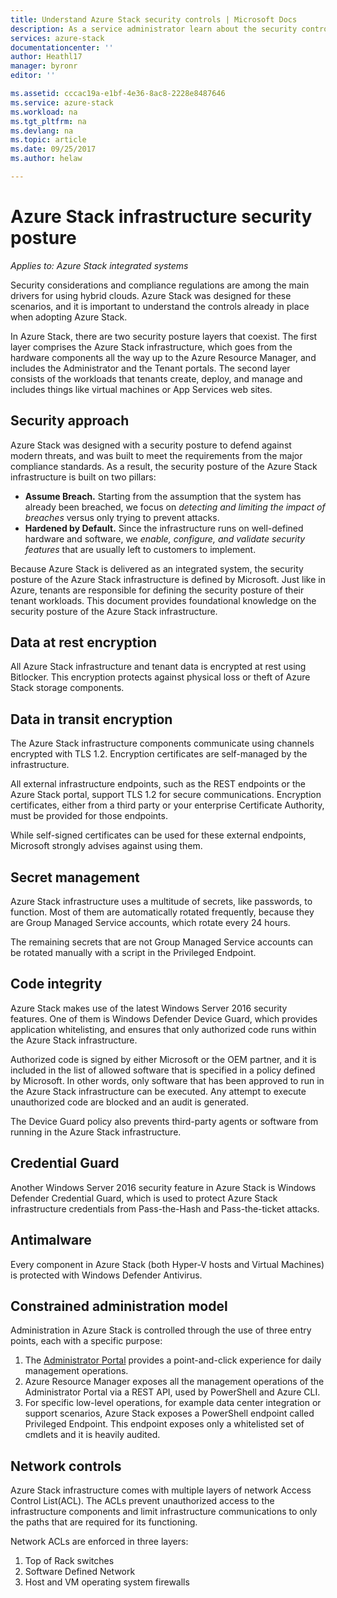 ```yaml
---
title: Understand Azure Stack security controls | Microsoft Docs
description: As a service administrator learn about the security controls applied to Azure Stack
services: azure-stack
documentationcenter: ''
author: Heathl17
manager: byronr
editor: ''

ms.assetid: cccac19a-e1bf-4e36-8ac8-2228e8487646
ms.service: azure-stack
ms.workload: na
ms.tgt_pltfrm: na
ms.devlang: na
ms.topic: article
ms.date: 09/25/2017
ms.author: helaw

---
```

# Azure Stack infrastructure security posture

*Applies to: Azure Stack integrated systems*

Security considerations and compliance regulations are among the main drivers for using hybrid clouds. Azure Stack was designed for these scenarios, and it is important to understand the controls already in place when adopting Azure Stack.

In Azure Stack, there are two security posture layers that coexist. The first layer comprises the Azure Stack infrastructure, which goes from the hardware components all the way up to the Azure Resource Manager, and includes the Administrator and the Tenant portals. The second layer consists of the workloads that tenants create, deploy, and manage and includes things like virtual machines or App Services web sites.  

## Security approach
Azure Stack was designed with a security posture to defend against modern threats, and was built to meet the requirements from the major compliance standards. As a result, the security posture of the Azure Stack infrastructure is built on two pillars:

 - **Assume Breach.** Starting from the assumption that the system has already been breached, we focus on *detecting and limiting the impact of breaches* versus only trying to prevent attacks. 
 - **Hardened by Default.**  Since the infrastructure runs on well-defined hardware and software, we *enable, configure, and validate security features* that are usually left to customers to implement.

Because Azure Stack is delivered as an integrated system, the security posture of the Azure Stack infrastructure is defined by Microsoft.  Just like in Azure, tenants are responsible for defining the security posture of their tenant workloads. This document provides foundational knowledge on the security posture of the Azure Stack infrastructure.

## Data at rest encryption
All Azure Stack infrastructure and tenant data is encrypted at rest using Bitlocker. This encryption protects against physical loss or theft of Azure Stack storage components. 

## Data in transit encryption
The Azure Stack infrastructure components communicate using channels encrypted with TLS 1.2. Encryption certificates are self-managed by the infrastructure. 

All external infrastructure endpoints, such as the REST endpoints or the Azure Stack portal, support TLS 1.2 for secure communications. Encryption certificates, either from a third party or your enterprise Certificate Authority, must be provided for those endpoints. 

While self-signed certificates can be used for these external endpoints, Microsoft strongly advises against using them. 

## Secret management
Azure Stack infrastructure uses a multitude of secrets, like passwords, to function. Most of them are automatically rotated frequently, because they are Group Managed Service accounts, which rotate every 24 hours.

The remaining secrets that are not Group Managed Service accounts can be rotated manually with a script in the Privileged Endpoint.

## Code integrity
Azure Stack makes use of the latest Windows Server 2016 security features. One of them is Windows Defender Device Guard, which provides application whitelisting, and ensures that only authorized code runs within the Azure Stack infrastructure. 

Authorized code is signed by either Microsoft or the OEM partner, and it is included in the list of allowed software that is specified in a policy defined by Microsoft. In other words, only software that has been approved to run in the Azure Stack infrastructure can be executed. Any attempt to execute unauthorized code are blocked and an audit is generated.

The Device Guard policy also prevents third-party agents or software from running in the Azure Stack infrastructure.

## Credential Guard
Another Windows Server 2016 security feature in Azure Stack is Windows Defender Credential Guard, which is used to protect Azure Stack infrastructure credentials from Pass-the-Hash and Pass-the-ticket attacks.

## Antimalware
Every component in Azure Stack (both Hyper-V hosts and Virtual Machines) is protected with Windows Defender Antivirus.

## Constrained administration model
Administration in Azure Stack is controlled through the use of three entry points, each with a specific purpose: 
1. The [Administrator Portal](azure-stack-manage-portals.md) provides a point-and-click experience for daily management operations.
2. Azure Resource Manager exposes all the management operations of the Administrator Portal via a REST API, used by PowerShell and Azure CLI. 
3. For specific low-level operations, for example data center integration or support scenarios, Azure Stack exposes a PowerShell endpoint called Privileged Endpoint. This endpoint exposes only a whitelisted set of cmdlets and it is heavily audited.

## Network controls
Azure Stack infrastructure comes with multiple layers of network Access Control List(ACL).  The ACLs     prevent unauthorized access to the infrastructure components and limit infrastructure communications to only the paths that are required for its functioning. 

Network ACLs are enforced in three layers:
1.  Top of Rack switches
2.  Software Defined Network
3.  Host and VM operating system firewalls 


